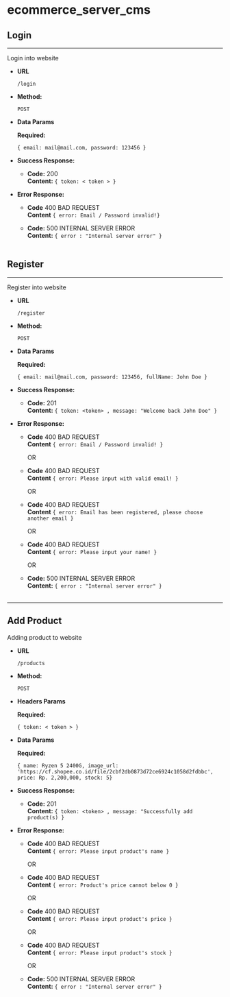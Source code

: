 # ecommerce_server_cms

## Login

----

Login into website 

* **URL**

  `/login`

* **Method:**

  `POST`

* **Data Params**
  
  **Required:**

  `{
      email: mail@mail.com,
      password: 123456
  }`

* **Success Response:**

  * **Code:** 200 <br />
    **Content:** 
    `{ token: < token > }`
 
* **Error Response:**
  * **Code** 400 BAD REQUEST <br />
    **Content** `{ error: Email / Password invalid!}`

  * **Code:** 500 INTERNAL SERVER ERROR <br />
    **Content:** `{ error : "Internal server error" }`
<br /><br />

## Register

----

Register into website 

* **URL**

  `/register`

* **Method:**

  `POST`

* **Data Params**
  
  **Required:**


    `{ email: mail@mail.com,
    password: 123456,
    fullName: John Doe }`


* **Success Response:**

  * **Code:** 201 <br />
    **Content:** 
    `{ token: <token> , message: "Welcome back John Doe" }`
 
* **Error Response:**
  * **Code** 400 BAD REQUEST <br />
    **Content** `{ error: Email / Password invalid! }`

    OR

  * **Code** 400 BAD REQUEST <br />
    **Content** `{ error: Please input with valid email! }`

    OR

  * **Code** 400 BAD REQUEST <br />
    **Content** `{ error: Email has been registered, please choose another email }`

    OR

  * **Code** 400 BAD REQUEST <br />
    **Content** `{ error: Please input your name! }`

    OR

  * **Code:** 500 INTERNAL SERVER ERROR <br />
    **Content:** `{ error : "Internal server error" }`
<br /><br />

----

## Add Product

Adding product to website

* **URL**

  `/products`

* **Method:**

  `POST`

* **Headers Params**
  
  **Required:**

  ` { token: < token > } `

* **Data Params**
  
  **Required:**

    `{ name: Ryzen 5 2400G,
    image_url: 'https://cf.shopee.co.id/file/2cbf2db0873d72ce6924c1058d2fdbbc',
    price: Rp. 2,200,000,
    stock: 5}`


* **Success Response:**

  * **Code:** 201 <br />
    **Content:** 
    `{ token: <token> , message: "Successfully add product(s) }`
 
* **Error Response:**
  * **Code** 400 BAD REQUEST <br />
    **Content** `{ error: Please input product's name }`

    OR

  * **Code** 400 BAD REQUEST <br />
    **Content** `{ error: Product's price cannot below 0 }`

    OR

  * **Code** 400 BAD REQUEST <br />
    **Content** `{ error: Please input product's price }`

    OR

  * **Code** 400 BAD REQUEST <br />
    **Content** `{ error: Please input product's stock }`

    OR

  * **Code:** 500 INTERNAL SERVER ERROR <br />
    **Content:** `{ error : "Internal server error" }`
<br /><br />
